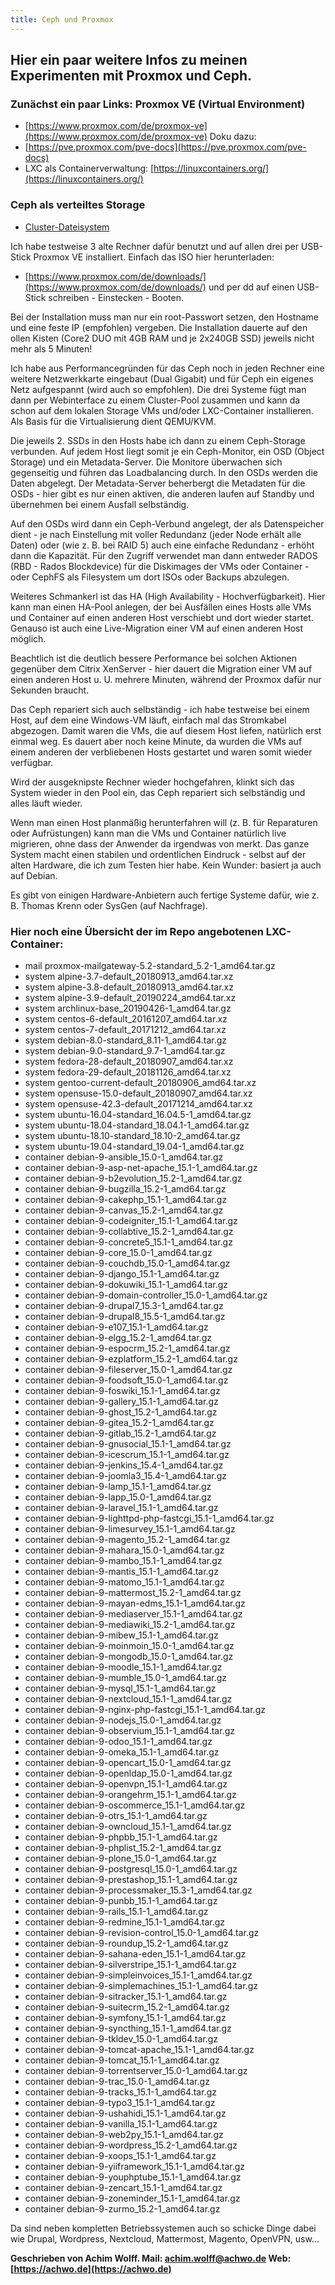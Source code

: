 ```yaml
---
title: Ceph und Proxmox
---
```


## Hier ein paar weitere Infos zu meinen Experimenten mit Proxmox und Ceph.

### Zunächst ein paar Links: Proxmox VE (Virtual Environment)
- [https://www.proxmox.com/de/proxmox-ve](https://www.proxmox.com/de/proxmox-ve) Doku dazu:
- [https://pve.proxmox.com/pve-docs](https://pve.proxmox.com/pve-docs)
- LXC als Containerverwaltung: [https://linuxcontainers.org/](https://linuxcontainers.org/)

### Ceph als verteiltes Storage
- [Cluster-Dateisystem](https://ceph.com/en/)

Ich habe testweise 3 alte Rechner dafür benutzt und auf allen drei per USB-Stick Proxmox VE installiert. Einfach das ISO hier herunterladen:
- [https://www.proxmox.com/de/downloads/](https://www.proxmox.com/de/downloads/)
und per dd auf einen USB-Stick schreiben - Einstecken - Booten.

Bei der Installation muss man nur ein root-Passwort setzen, den Hostname und eine feste IP (empfohlen) vergeben. Die Installation dauerte auf den ollen Kisten (Core2 DUO mit 4GB RAM und je 2x240GB SSD) jeweils nicht mehr als 5 Minuten!

Ich habe aus Performancegründen für das Ceph noch in jeden Rechner eine weitere Netzwerkkarte eingebaut (Dual Gigabit) und für Ceph ein eigenes Netz aufgespannt (wird auch so empfohlen).
Die drei Systeme fügt man dann per Webinterface zu einem Cluster-Pool zusammen und kann da schon auf dem lokalen Storage VMs und/oder LXC-Container installieren. Als Basis für die Virtualisierung dient QEMU/KVM.

Die jeweils 2. SSDs in den Hosts habe ich dann zu einem Ceph-Storage verbunden. Auf jedem Host liegt somit je ein Ceph-Monitor, ein OSD (Object Storage) und ein Metadata-Server. 
Die Monitore überwachen sich gegenseitig und führen das Loadbalancing durch. In den OSDs werden die Daten abgelegt. Der Metadata-Server beherbergt die Metadaten für die OSDs - hier gibt es nur einen aktiven, die anderen laufen auf Standby und übernehmen bei einem Ausfall selbständig.

Auf den OSDs wird dann ein Ceph-Verbund angelegt, der als Datenspeicher dient - je nach Einstellung mit voller Redundanz (jeder Node erhält alle Daten) oder (wie z. B. bei RAID 5) auch eine einfache Redundanz - erhöht dann die Kapazität. Für den Zugriff verwendet man dann entweder RADOS (RBD - Rados Blockdevice) für die Diskimages der VMs oder Container - oder CephFS als Filesystem um dort ISOs oder Backups abzulegen.

Weiteres Schmankerl ist das HA (High Availability - Hochverfügbarkeit). Hier kann man einen HA-Pool anlegen, der bei Ausfällen eines Hosts alle VMs und Container auf einen anderen Host verschiebt und dort wieder startet. Genauso ist auch eine Live-Migration einer VM auf einen anderen Host möglich.

Beachtlich ist die deutlich bessere Performance bei solchen Aktionen gegenüber dem Citrix XenServer - hier dauert die Migration einer VM auf einen anderen Host u. U. mehrere Minuten, während der Proxmox dafür nur Sekunden braucht.

Das Ceph repariert sich auch selbständig - ich habe testweise bei einem Host, auf dem eine Windows-VM läuft, einfach mal das Stromkabel abgezogen. Damit waren die VMs, die auf diesem Host liefen, natürlich erst einmal weg. Es dauert aber noch keine Minute, da wurden die VMs auf einem anderen der verbliebenen Hosts gestartet und waren somit wieder verfügbar.

Wird der ausgeknipste Rechner wieder hochgefahren, klinkt sich das System wieder in den Pool ein, das Ceph repariert sich selbständig und alles läuft wieder.

Wenn man einen Host planmäßig herunterfahren will (z. B. für Reparaturen oder Aufrüstungen) kann man die VMs und Container natürlich live migrieren, ohne dass der Anwender da irgendwas von merkt.
Das ganze System macht einen stabilen und ordentlichen Eindruck - selbst auf der alten Hardware, die ich zum Testen hier habe. Kein Wunder: basiert ja auch auf Debian.

Es gibt von einigen Hardware-Anbietern auch fertige Systeme dafür, wie z. B. Thomas Krenn oder SysGen (auf Nachfrage).

### Hier noch eine Übersicht der im Repo angebotenen LXC-Container:

- mail            proxmox-mailgateway-5.2-standard_5.2-1_amd64.tar.gz
- system          alpine-3.7-default_20180913_amd64.tar.xz
- system          alpine-3.8-default_20180913_amd64.tar.xz
- system          alpine-3.9-default_20190224_amd64.tar.xz
- system          archlinux-base_20190426-1_amd64.tar.gz
- system          centos-6-default_20161207_amd64.tar.xz
- system          centos-7-default_20171212_amd64.tar.xz
- system          debian-8.0-standard_8.11-1_amd64.tar.gz
- system          debian-9.0-standard_9.7-1_amd64.tar.gz
- system          fedora-28-default_20180907_amd64.tar.xz
- system          fedora-29-default_20181126_amd64.tar.xz
- system          gentoo-current-default_20180906_amd64.tar.xz
- system          opensuse-15.0-default_20180907_amd64.tar.xz
- system          opensuse-42.3-default_20171214_amd64.tar.xz
- system          ubuntu-16.04-standard_16.04.5-1_amd64.tar.gz
- system          ubuntu-18.04-standard_18.04.1-1_amd64.tar.gz
- system          ubuntu-18.10-standard_18.10-2_amd64.tar.gz
- system          ubuntu-19.04-standard_19.04-1_amd64.tar.gz
- container       debian-9-ansible_15.0-1_amd64.tar.gz
- container       debian-9-asp-net-apache_15.1-1_amd64.tar.gz
- container       debian-9-b2evolution_15.2-1_amd64.tar.gz
- container       debian-9-bugzilla_15.2-1_amd64.tar.gz
- container       debian-9-cakephp_15.1-1_amd64.tar.gz
- container       debian-9-canvas_15.2-1_amd64.tar.gz
- container       debian-9-codeigniter_15.1-1_amd64.tar.gz
- container       debian-9-collabtive_15.2-1_amd64.tar.gz
- container       debian-9-concrete5_15.1-1_amd64.tar.gz
- container       debian-9-core_15.0-1_amd64.tar.gz
- container       debian-9-couchdb_15.0-1_amd64.tar.gz
- container       debian-9-django_15.1-1_amd64.tar.gz
- container       debian-9-dokuwiki_15.1-1_amd64.tar.gz
- container       debian-9-domain-controller_15.0-1_amd64.tar.gz
- container       debian-9-drupal7_15.3-1_amd64.tar.gz
- container       debian-9-drupal8_15.5-1_amd64.tar.gz
- container       debian-9-e107_15.1-1_amd64.tar.gz
- container       debian-9-elgg_15.2-1_amd64.tar.gz
- container       debian-9-espocrm_15.2-1_amd64.tar.gz
- container       debian-9-ezplatform_15.2-1_amd64.tar.gz
- container       debian-9-fileserver_15.0-1_amd64.tar.gz
- container       debian-9-foodsoft_15.0-1_amd64.tar.gz
- container       debian-9-foswiki_15.1-1_amd64.tar.gz
- container       debian-9-gallery_15.1-1_amd64.tar.gz
- container       debian-9-ghost_15.2-1_amd64.tar.gz
- container       debian-9-gitea_15.2-1_amd64.tar.gz
- container       debian-9-gitlab_15.2-1_amd64.tar.gz
- container       debian-9-gnusocial_15.1-1_amd64.tar.gz
- container       debian-9-icescrum_15.1-1_amd64.tar.gz
- container       debian-9-jenkins_15.4-1_amd64.tar.gz
- container       debian-9-joomla3_15.4-1_amd64.tar.gz
- container       debian-9-lamp_15.1-1_amd64.tar.gz
- container       debian-9-lapp_15.0-1_amd64.tar.gz
- container       debian-9-laravel_15.1-1_amd64.tar.gz
- container       debian-9-lighttpd-php-fastcgi_15.1-1_amd64.tar.gz
- container       debian-9-limesurvey_15.1-1_amd64.tar.gz
- container       debian-9-magento_15.2-1_amd64.tar.gz
- container       debian-9-mahara_15.0-1_amd64.tar.gz
- container       debian-9-mambo_15.1-1_amd64.tar.gz
- container       debian-9-mantis_15.1-1_amd64.tar.gz
- container       debian-9-matomo_15.1-1_amd64.tar.gz
- container       debian-9-mattermost_15.2-1_amd64.tar.gz
- container       debian-9-mayan-edms_15.1-1_amd64.tar.gz
- container       debian-9-mediaserver_15.1-1_amd64.tar.gz
- container       debian-9-mediawiki_15.2-1_amd64.tar.gz
- container       debian-9-mibew_15.1-1_amd64.tar.gz
- container       debian-9-moinmoin_15.0-1_amd64.tar.gz
- container       debian-9-mongodb_15.0-1_amd64.tar.gz
- container       debian-9-moodle_15.1-1_amd64.tar.gz
- container       debian-9-mumble_15.0-1_amd64.tar.gz
- container       debian-9-mysql_15.1-1_amd64.tar.gz
- container       debian-9-nextcloud_15.1-1_amd64.tar.gz
- container       debian-9-nginx-php-fastcgi_15.1-1_amd64.tar.gz
- container       debian-9-nodejs_15.0-1_amd64.tar.gz
- container       debian-9-observium_15.1-1_amd64.tar.gz
- container       debian-9-odoo_15.1-1_amd64.tar.gz
- container       debian-9-omeka_15.1-1_amd64.tar.gz
- container       debian-9-opencart_15.0-1_amd64.tar.gz
- container       debian-9-openldap_15.0-1_amd64.tar.gz
- container       debian-9-openvpn_15.1-1_amd64.tar.gz
- container       debian-9-orangehrm_15.1-1_amd64.tar.gz
- container       debian-9-oscommerce_15.1-1_amd64.tar.gz
- container       debian-9-otrs_15.1-1_amd64.tar.gz
- container       debian-9-owncloud_15.1-1_amd64.tar.gz
- container       debian-9-phpbb_15.1-1_amd64.tar.gz
- container       debian-9-phplist_15.2-1_amd64.tar.gz
- container       debian-9-plone_15.0-1_amd64.tar.gz
- container       debian-9-postgresql_15.0-1_amd64.tar.gz
- container       debian-9-prestashop_15.1-1_amd64.tar.gz
- container       debian-9-processmaker_15.3-1_amd64.tar.gz
- container       debian-9-punbb_15.1-1_amd64.tar.gz
- container       debian-9-rails_15.1-1_amd64.tar.gz
- container       debian-9-redmine_15.1-1_amd64.tar.gz
- container       debian-9-revision-control_15.0-1_amd64.tar.gz
- container       debian-9-roundup_15.2-1_amd64.tar.gz
- container       debian-9-sahana-eden_15.1-1_amd64.tar.gz
- container       debian-9-silverstripe_15.1-1_amd64.tar.gz
- container       debian-9-simpleinvoices_15.1-1_amd64.tar.gz
- container       debian-9-simplemachines_15.1-1_amd64.tar.gz
- container       debian-9-sitracker_15.1-1_amd64.tar.gz
- container       debian-9-suitecrm_15.2-1_amd64.tar.gz
- container       debian-9-symfony_15.1-1_amd64.tar.gz
- container       debian-9-syncthing_15.1-1_amd64.tar.gz
- container       debian-9-tkldev_15.0-1_amd64.tar.gz
- container       debian-9-tomcat-apache_15.1-1_amd64.tar.gz
- container       debian-9-tomcat_15.1-1_amd64.tar.gz
- container       debian-9-torrentserver_15.0-1_amd64.tar.gz
- container       debian-9-trac_15.0-1_amd64.tar.gz
- container       debian-9-tracks_15.1-1_amd64.tar.gz
- container       debian-9-typo3_15.1-1_amd64.tar.gz
- container       debian-9-ushahidi_15.1-1_amd64.tar.gz
- container       debian-9-vanilla_15.1-1_amd64.tar.gz
- container       debian-9-web2py_15.1-1_amd64.tar.gz
- container       debian-9-wordpress_15.2-1_amd64.tar.gz
- container       debian-9-xoops_15.1-1_amd64.tar.gz
- container       debian-9-yiiframework_15.1-1_amd64.tar.gz
- container       debian-9-youphptube_15.1-1_amd64.tar.gz
- container       debian-9-zencart_15.1-1_amd64.tar.gz
- container       debian-9-zoneminder_15.1-1_amd64.tar.gz
- container       debian-9-zurmo_15.2-1_amd64.tar.gz

Da sind neben kompletten Betriebssystemen auch so schicke Dinge dabei wie Drupal, Wordpress, Nextcloud, Mattermost, Magento, OpenVPN, usw...

**Geschrieben von Achim Wolff. Mail: achim.wolff@achwo.de Web: [https://achwo.de](https://achwo.de)**
